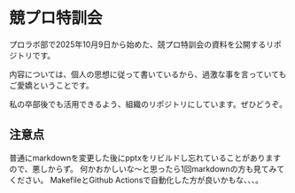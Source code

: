 # 競プロ特訓会

プロラボ部で2025年10月9日から始めた、競プロ特訓会の資料を公開するリポジトリです。

内容については、個人の思想に従って書いているから、過激な事を言っていてもご愛嬌ということです。

私の卒部後でも活用できるよう、組織のリポジトリにしています。ぜひどうぞ。

## 注意点

普通にmarkdownを変更した後にpptxをリビルドし忘れていることがありますので、悪しからず。
何かおかしいな～と思ったら1回markdownの方も見てみてください。
MakefileとGithub Actionsで自動化した方が良いかもな、、、。
